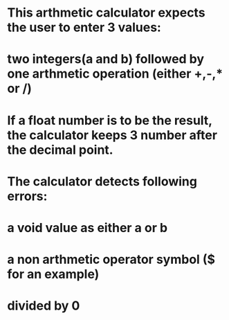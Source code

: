 # This arthmetic calculator expects the user to enter 3 values:
# two integers(a and b) followed by one arthmetic operation (either +,-,* or /)
# If a float number is to be the result, the calculator keeps 3 number after the decimal point.

# The calculator detects following errors:
#   a void value as either a or b
#   a non arthmetic operator symbol ($ for an example)
#   divided by 0
